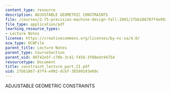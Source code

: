 ```yaml
---
content_type: resource
description: ADJUSTABLE GEOMETRIC CONSTRAINTS
file: /courses/2-75-precision-machine-design-fall-2001/2fbb186787f4e992dcbf38599193e60c_constraint_lecture_part_II.pdf
file_type: application/pdf
learning_resource_types:
- Lecture Notes
license: https://creativecommons.org/licenses/by-nc-sa/4.0/
ocw_type: OCWFile
parent_title: Lecture Notes
parent_type: CourseSection
parent_uid: 89742e5f-c70b-3c41-f458-3f08edc9475d
resourcetype: Document
title: constraint_lecture_part_II.pdf
uid: 2fbb1867-87f4-e992-dcbf-38599193e60c
---
```

ADJUSTABLE GEOMETRIC CONSTRAINTS